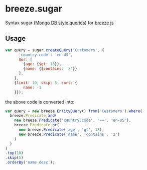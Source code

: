 breeze.sugar
============

Syntax sugar ([Mongo DB style queries](http://docs.mongodb.org/manual/tutorial/query-documents/)) for [breeze js](http://www.breezejs.com/)

Usage
-----

```javascript
var query = sugar.createQuery('Customers', {
      'country.code': 'en-US',
      $or: [
        {age: {$gt: 18}},
        {name: {$contains: 'z'}}
      ],
    },
    {limit: 10, skip: 5, sort: {
        name: -1
    }});
```

the above code is converted into:

```javascript
var query = new breeze.EntityQuery().from('Customers').where(
  breeze.Predicate.and(
    new breeze.Predicate('country.code', '==', 'en-US'),
    breeze.Predicate.or(
      new breeze.Predicate('age', 'gt', 18),
      new breeze.Predicate('name', 'contains', 'z')
    )
  )
)
.top(10)
.skip(5)
.orderBy('name desc');
```
